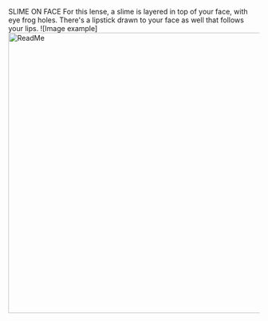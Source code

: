 SLIME ON FACE 
    For this lense, a slime is layered in top of your face, with eye frog holes. There's a lipstick drawn to your face as well that follows your lips. 
    ![Image example]
    <img width="562" alt="ReadMe" src="https://user-images.githubusercontent.com/81542559/124670303-a324e000-de68-11eb-8866-15fda7a9d38d.png">
